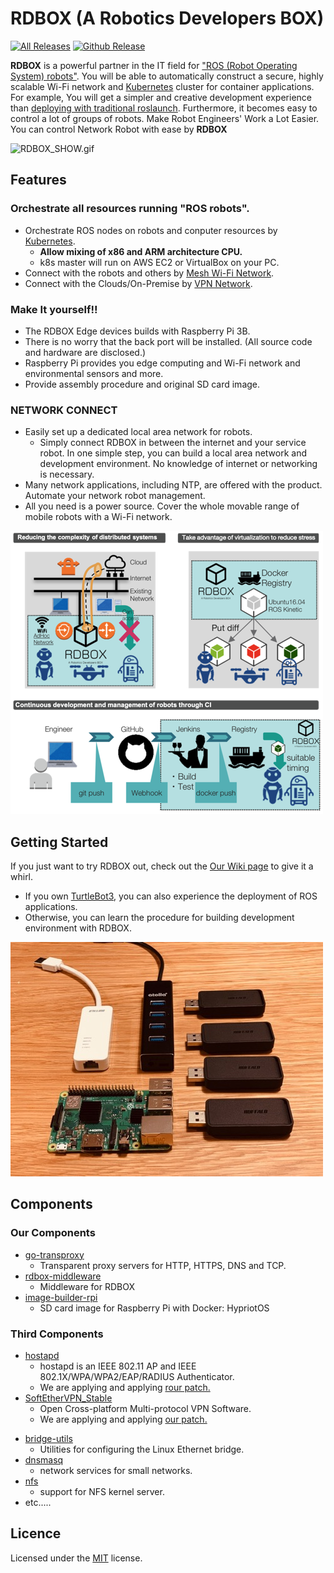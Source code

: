 # RDBOX (A Robotics Developers BOX)
[![All Releases](https://img.shields.io/github/downloads/rdbox-intec/rdbox/total.svg)](https://github.com/rdbox-intec/rdbox/releases)
[![Github Release](https://img.shields.io/github/release/rdbox-intec/rdbox.svg)](https://github.com/rdbox-intec/rdbox/releases)


**RDBOX** is a powerful partner in the IT field for ["ROS \(Robot Operating System\) robots"](http://wiki.ros.org/). You will be able to automatically construct a secure, highly scalable Wi-Fi network and [Kubernetes](https://kubernetes.io/) cluster for container applications. For example, You will get a simpler and creative development experience than [deploying with traditional roslaunch](http://wiki.ros.org/roslaunch). Furthermore, it becomes easy to control a lot of groups of robots. Make Robot Engineers' Work a Lot Easier. You can control Network Robot with ease by **RDBOX**

![RDBOX_SHOW.gif](./images/RDBOX_SHOW.gif "show")


## Features

### **Orchestrate all resources** running "ROS robots".

* Orchestrate ROS nodes on robots and conputer resources by [Kubernetes](https://kubernetes.io/).
    - **Allow mixing of x86 and ARM architecture CPU.**
    - k8s master will run on AWS EC2 or VirtualBox on your PC.
* Connect with the robots and others by [Mesh Wi-Fi Network](https://www.open-mesh.org/projects/open-mesh/wiki).
* Connect with the Clouds/On-Premise by [VPN Network](https://github.com/SoftEtherVPN/SoftEtherVPN_Stable).

### **Make It yourself!!**

* The RDBOX Edge devices builds with Raspberry Pi 3B.
* There is no worry that the back port will be installed. (All source code and hardware are disclosed.)
* Raspberry Pi provides you edge computing and Wi-Fi network and environmental sensors and more.
* Provide assembly procedure and original SD card image.

### **NETWORK CONNECT**
* Easily set up a dedicated local area network for robots.
    - Simply connect RDBOX in between the internet and your service robot. In one simple step, you can build a local area network and development environment. No knowledge of internet or networking is necessary.
* Many network applications, including NTP, are offered with the product. Automate your network robot management.
* All you need is a power source. Cover the whole movable range of mobile robots with a Wi-Fi network.

![RDBOX_FETURES.gif](./images/rdbox_fetures.png "fetures")



## Getting Started

If you just want to try RDBOX out, check out the [Our Wiki page](../../wiki) to give it a whirl.
* If you own [TurtleBot3](http://emanual.robotis.com/docs/en/platform/turtlebot3/overview/), you can also experience the deployment of ROS applications.
* Otherwise, you can learn the procedure for building development environment with RDBOX.

![parts_of_edge.jpeg](./images/parts_of_edge.jpeg "parts")



## Components

### Our Components
* [go\-transproxy](https://github.com/rdbox-intec/go-transproxy)
   - Transparent proxy servers for HTTP, HTTPS, DNS and TCP.
* [rdbox\-middleware](https://github.com/rdbox-intec/rdbox-middleware)
   - Middleware for RDBOX
* [image\-builder\-rpi](https://github.com/rdbox-intec/image-builder-rpi)
   - SD card image for Raspberry Pi with Docker: HypriotOS

### Third Components
* [hostapd](https://salsa.debian.org/debian/wpa)
   - hostapd is an IEEE 802.11 AP and IEEE 802.1X/WPA/WPA2/EAP/RADIUS Authenticator.
   - We are applying and applying [rour patch.](https://github.com/rdbox-intec/softether-patches)
* [SoftEtherVPN\_Stable](https://github.com/SoftEtherVPN/SoftEtherVPN_Stable) 
   - Open Cross-platform Multi-protocol VPN Software.
   - We are applying and applying [our patch.](https://github.com/rdbox-intec/wpa-patches)
- [bridge\-utils](https://git.kernel.org/pub/scm/linux/kernel/git/shemminger/bridge-utils.git/)
   - Utilities for configuring the Linux Ethernet bridge.
- [dnsmasq](http://www.thekelleys.org.uk/dnsmasq/doc.html)
   - network services for small networks.
- [nfs](http://nfs.sourceforge.net/)
   - support for NFS kernel server.
- etc.....


## Licence
Licensed under the [MIT](/LICENSE) license.